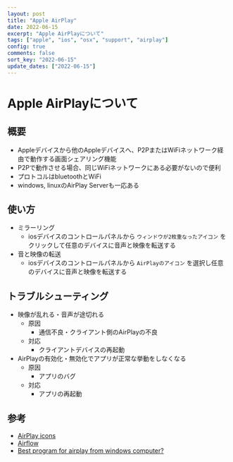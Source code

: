 ```yaml
---
layout: post
title: "Apple AirPlay"
date: 2022-06-15
excerpt: "Apple AirPlayについて"
tags: ["apple", "ios", "osx", "support", "airplay"]
config: true
comments: false
sort_key: "2022-06-15"
update_dates: ["2022-06-15"]
---
```



# Apple AirPlayについて

## 概要
 - Appleデバイスから他のAppleデバイスへ、P2PまたはWiFiネットワーク経由で動作する画面シェアリング機能
 - P2Pで動作させる場合、同じWiFiネットワークにある必要がないので便利
 - プロトコルはbluetoothとWiFi
 - windows, linuxのAirPlay Serverも一応ある

## 使い方
 - ミラーリング
   - iosデバイスのコントロールパネルから `ウィンドウが2枚重なったアイコン` をクリックして任意のデバイスに音声と映像を転送する
 - 音と映像の転送
   - iosデバイスのコントロールパネルから `AirPlayのアイコン` を選択し任意のデバイスに音声と映像を転送する

## トラブルシューティング
 - 映像が乱れる・音声が途切れる
   - 原因
     - 通信不良・クライアント側のAirPlayの不良
   - 対応
     - クライアントデバイスの再起動
 - AirPlayの有効化・無効化でアプリが正常な挙動をしなくなる
   - 原因
     - アプリのバグ
   - 対応
     - アプリの再起動

## 参考
 - [AirPlay icons](https://developer.apple.com/design/human-interface-guidelines/technologies/airplay/icons/)
 - [Airflow](https://airflow.app/)
 - [Best program for airplay from windows computer?](https://www.reddit.com/r/appletv/comments/aylidn/best_program_for_airplay_from_windows_computer/)
